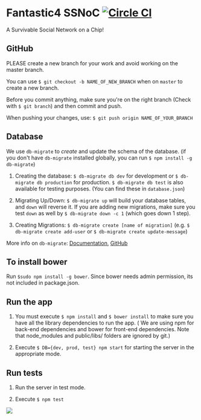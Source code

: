 # Fantastic4 SSNoC [![Circle CI](https://circleci.com/gh/cmusv-fse/FSE-F15-SA5-SSNoC/tree/master.svg?style=svg&circle-token=08f4da2fb946d2334b3e4a7d9417f6cdb26beed7)](https://circleci.com/gh/cmusv-fse/FSE-F15-SA5-SSNoC/tree/master)

A Survivable Social Network on a Chip!

## GitHub

PLEASE create a new branch for your work and avoid working on the master branch.

You can use `$ git checkout -b NAME_OF_NEW_BRANCH` when on `master` to create a new branch.

Before you commit anything, make sure you're on the right branch (Check with `$ git branch`) and then commit and push. 

When pushing your changes, use: `$ git push origin NAME_OF_YOUR_BRANCH`

## Database

We use `db-migrate` to *create* and update the schema of the database.
(if you don't have `db-migrate` installed globally, you can run `$ npm install -g db-migrate`)

1. Creating the database: `$ db-migrate db dev` for development or `$ db-migrate db production` for production. `$ db-migrate db test` is also available for testing purposes. (You can find these in `database.json`)

2. Migrating Up/Down: `$ db-migrate up` will build your database tables, and `down` will reverse it. If you are adding new migrations, make sure you test `down` as well by `$ db-migrate down -c 1` (which goes down 1 step).

3. Creating Migrations: `$ db-migrate create [name of migration]` (e.g. `$ db-migrate create add-user` or `$ db-migrate create update-message`)

More info on `db-migrate`: [Documentation](http://db-migrate.readthedocs.org/en/latest/), [GitHub](https://github.com/db-migrate/node-db-migrate)

## To install bower

Run `$sudo npm install -g bower`. Since bower needs admin permission, its not included in package.json.

## Run the app

1. You must execute `$ npm install` and `$ bower install` to make sure you have all the library dependencies to run the app. ( We are using npm for back-end dependencies and bower for front-end dependencies. Note that node_modules and public/libs/ folders are ignored by git.)

2. Execute `$ DB={dev, prod, test} npm start` for starting the server in the appropriate mode.

## Run tests

1. Run the server in test mode.

2. Execute `$ npm test` 


![](https://s-media-cache-ak0.pinimg.com/236x/d9/8a/99/d98a99d92253adf6c694e014ea3ee9af.jpg)
